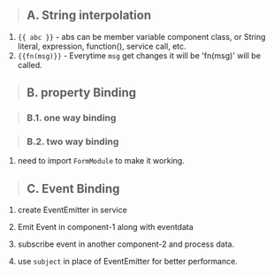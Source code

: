 > ## A. String interpolation
1. `{{ abc }}` - abs can be member variable component class, or String literal, expression, function(), service call, etc.
2. `{{fn(msg)}}` - Everytime `msg` get changes it will be 'fn(msg)' will be called.

> ## B. property Binding

> ### B.1. one way binding

> ### B.2. two way binding
1. need to import `FormModule` to make it working.

> ## C. Event Binding
1. create EventEmitter in service
2. Emit Event in component-1 along with eventdata
3. subscribe event in another component-2 and process data.

4. use `subject` in place of EventEmitter for better performance.

